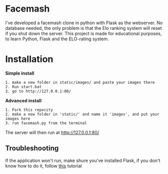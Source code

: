 # Facemash
I've developed a facemash clone in python with Flask as the webserver. No database needed, the only problem is that the Elo ranking system will reset if you shut down the server.
This project is made for educational purposes, to learn Python, Flask and the ELO-rating system.

# Installation
**Simple install**

```
1. make a new folder in static/images/ and paste your images there
2. Run start.bat
3. go to http://127.0.0.1:80/
```

**Advanced install**
```
1. Fork this repocity
2. make a new folder in 'static/' and name it 'images', and put your images here
3. run facemash.py from the terminal
```
The server will then run at http://127.0.0.1:80/ 

## Troubleshooting
If the application won't run, make shure you've installed Flask, if you don't know how to do it, follow [this](http://flask.pocoo.org/docs/0.12/installation/) tutorial 
